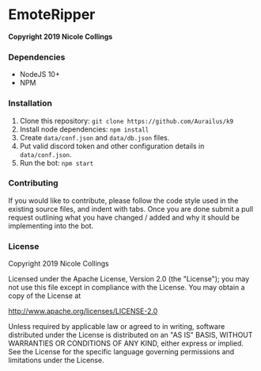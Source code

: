 # EmoteRipper

**Copyright 2019 Nicole Collings**

### Dependencies

* NodeJS 10+
* NPM

### Installation

1) Clone this repository: `git clone https://github.com/Aurailus/k9`
2) Install node dependencies: `npm install`
3) Create `data/conf.json` and `data/db.json` files.
4) Put valid discord token and other configuration details in `data/conf.json`.
5) Run the bot: `npm start`

### Contributing

If you would like to contribute, please follow the code style used in the existing source files, and indent with tabs. Once you are done submit a pull request outlining what you have changed / added and why it should be implementing into the bot.

### License

Copyright 2019 Nicole Collings

Licensed under the Apache License, Version 2.0 (the "License");
you may not use this file except in compliance with the License.
You may obtain a copy of the License at

   http://www.apache.org/licenses/LICENSE-2.0

Unless required by applicable law or agreed to in writing, software
distributed under the License is distributed on an "AS IS" BASIS,
WITHOUT WARRANTIES OR CONDITIONS OF ANY KIND, either express or implied.
See the License for the specific language governing permissions and
limitations under the License.
